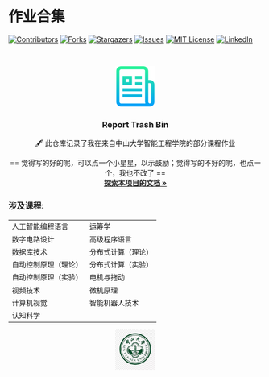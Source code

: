 # 作业合集
[![Contributors][contributors-shield]][contributors-url]
[![Forks][forks-shield]][forks-url]
[![Stargazers][stars-shield]][stars-url]
[![Issues][issues-shield]][issues-url]
[![MIT License][license-shield]][license-url]
[![LinkedIn][linkedin-shield]][linkedin-url]


<!-- PROJECT LOGO -->
<br />

<p align="center">
  <a href="https://github.com/SYSUzrc/Major-Assignments/">
    <img src="images/logo.png" alt="Logo" width="80" height="80">
  </a>

  <h3 align="center">Report Trash Bin</h3>
  <p align="center">
    🖋 此仓库记录了我在来自中山大学智能工程学院的部分课程作业
  <p align="center">
    == 觉得写的好的呢，可以点一个小星星，以示鼓励；觉得写的不好的呢，也点一个，我也不改了 ==
    <br />
    <a href="https://github.com/SYSUzrc/Major-Assignments"><strong>探索本项目的文档 »</strong></a>

  </p>
</p>

###  涉及课程:
|  |   |
|-------------------------------------------|-------------------------------------------|
| 人工智能编程语言          | 运筹学           |
| 数字电路设计              | 高级程序语言       |
| 数据库技术                | 分布式计算（理论）  |
| 自动控制原理（理论）       | 分布式计算（实验）  |
| 自动控制原理（实验）       | 电机与拖动         |
| 视频技术                  |  微机原理        |
| 计算机视觉                | 智能机器人技术    |
| 认知科学                  |                   |

<p align="center">
  <a href="https://github.com/SYSUzrc/Major-Assignments/">
    <img src="images/sysu.jpg" alt="sysu" width="80" height="80">
  </a>
</p>

<!-- links -->
[your-project-path]:SYSUzrc/Major-Assignments
[contributors-shield]: https://img.shields.io/github/contributors/SYSUzrc/Major-Assignments.svg?style=flat-square
[contributors-url]: https://github.com/SYSUzrc/Major-Assignments/graphs/contributors
[forks-shield]: https://img.shields.io/github/forks/SYSUzrc/Major-Assignments.svg?style=flat-square
[forks-url]: https://github.com/SYSUzrc/Major-Assignments/network/members
[stars-shield]: https://img.shields.io/github/stars/SYSUzrc/Major-Assignments.svg?style=flat-square
[stars-url]: https://github.com/SYSUzrc/Major-Assignments/stargazers
[issues-shield]: https://img.shields.io/github/issues/SYSUzrc/Major-Assignments.svg?style=flat-square
[issues-url]: https://img.shields.io/github/issues/SYSUzrc/Major-Assignments.svg
[license-shield]: https://img.shields.io/github/license/SYSUzrc/Major-Assignments.svg?style=flat-square
[license-url]: https://github.com/SYSUzrc/Major-Assignments/blob/master/LICENSE.txt
[linkedin-shield]: https://img.shields.io/badge/-LinkedIn-black.svg?style=flat-square&logo=linkedin&colorB=555
[linkedin-url]: https://linkedin.com/in/SYSUzrc
